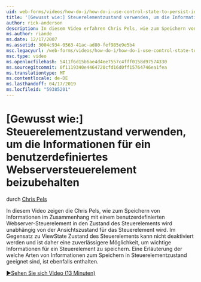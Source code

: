 ```yaml
---
uid: web-forms/videos/how-do-i/how-do-i-use-control-state-to-persist-information-for-a-custom-web-server-control
title: '[Gewusst wie:] Steuerelementzustand verwenden, um die Informationen für ein benutzerdefiniertes Webserversteuerelement beizubehalten | Microsoft-Dokumentation'
author: rick-anderson
description: In diesem Video erfahren Chris Pels, wie zum Speichern von Informationen im Zusammenhang mit einem benutzerdefinierten Webserver-Steuerelement in den Zustand des Steuerelements, der unabhängig des Ansichtszustands ist...
ms.author: riande
ms.date: 12/17/2007
ms.assetid: 3004c934-0563-41ac-ad80-fef985e9e5b4
msc.legacyurl: /web-forms/videos/how-do-i/how-do-i-use-control-state-to-persist-information-for-a-custom-web-server-control
msc.type: video
ms.openlocfilehash: 5411f6d15b6ae4d4ee7557c4fff0158d97574330
ms.sourcegitcommit: 0f1119340e4464720cfd16d0ff15764746ea1fea
ms.translationtype: MT
ms.contentlocale: de-DE
ms.lasthandoff: 04/17/2019
ms.locfileid: "59385201"
---
```

# <a name="how-do-i-use-control-state-to-persist-information-for-a-custom-web-server-control"></a>[Gewusst wie:] Steuerelementzustand verwenden, um die Informationen für ein benutzerdefiniertes Webserversteuerelement beizubehalten

durch [Chris Pels](https://twitter.com/chrispels)

In diesem Video zeigen die Chris Pels, wie zum Speichern von Informationen im Zusammenhang mit einem benutzerdefinierten Webserver-Steuerelement in den Zustand des Steuerelements wird unabhängig von der Ansichtszustand für das Steuerelement wird. Im Gegensatz zu ViewState Zustand des Steuerelements kann nicht deaktiviert werden und ist daher eine zuverlässigere Möglichkeit, um wichtige Informationen für ein Steuerelement zu speichern. Eine Erläuterung der welche Arten von Informationen zum Speichern in Steuerelementzustand geeignet sind, ist ebenfalls enthalten.

[&#9654;Sehen Sie sich Video (13 Minuten)](https://channel9.msdn.com/Blogs/ASP-NET-Site-Videos/how-do-i-use-control-state-to-persist-information-for-a-custom-web-server-control)
